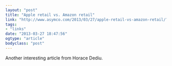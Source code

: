 ```yaml
---
layout: "post"
title: "Apple retail vs. Amazon retail"
link: "http://www.asymco.com/2013/03/27/apple-retail-vs-amazon-retail/?utm_source=loopinsight.com&utm_medium=referral&utm_campaign=Feed"
tags: 
- "links"
date: "2013-03-27 18:47:56"
ogtype: "article"
bodyclass: "post"
---
```


Another interesting article from Horace Dediu.